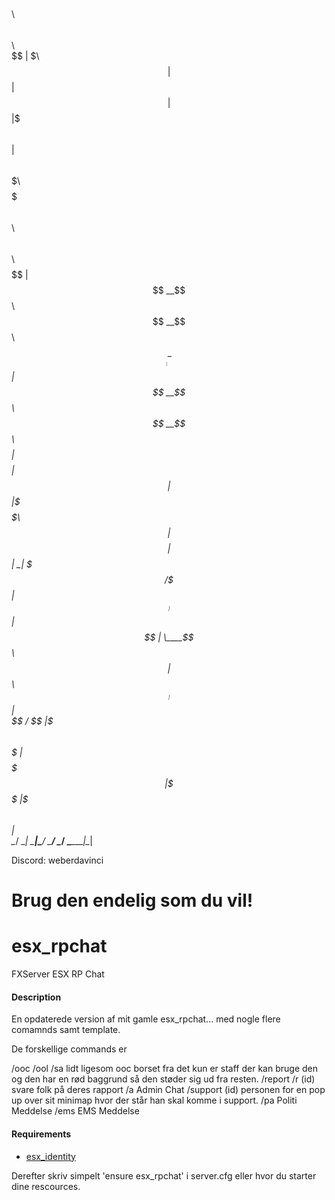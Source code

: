 $$\      $$\           $$\                   $$\                         
$$ | $\  $$ |          $$ |                  $$ |                        
$$ |$$$\ $$ | $$$$$$\  $$$$$$$\   $$$$$$$\ $$$$$$\    $$$$$$\   $$$$$$\  
$$ $$ $$\$$ |$$  __$$\ $$  __$$\ $$  _____|\_$$  _|  $$  __$$\ $$  __$$\ 
$$$$  _$$$$ |$$$$$$$$ |$$ |  $$ |\$$$$$$\    $$ |    $$$$$$$$ |$$ |  \__|
$$$  / \$$$ |$$   ____|$$ |  $$ | \____$$\   $$ |$$\ $$   ____|$$ |      
$$  /   \$$ |\$$$$$$$\ $$$$$$$  |$$$$$$$  |  \$$$$  |\$$$$$$$\ $$ |      
\__/     \__| \_______|\_______/ \_______/    \____/  \_______|\__|      


                                                                    
Discord: weberdavinci 


# Brug den endelig som du vil!

# esx_rpchat
FXServer ESX RP Chat


#### Description

En opdaterede version af mit gamle esx_rpchat... med nogle flere comamnds samt template.

De forskellige commands er 

/ooc 
/ool
/sa lidt ligesom ooc borset fra det kun er staff der kan bruge den og den har en rød baggrund så den støder sig ud fra resten. 
/report 
/r (id) svare folk på deres rapport
/a Admin Chat
/support (id) personen for en pop up over sit minimap hvor der står han skal komme i support.
/pa Politi Meddelse
/ems EMS Meddelse



#### Requirements
- [esx_identity](https://github.com/ESX-Org/esx_identity)

Derefter skriv simpelt 'ensure esx_rpchat' i server.cfg eller hvor du starter dine rescources.
